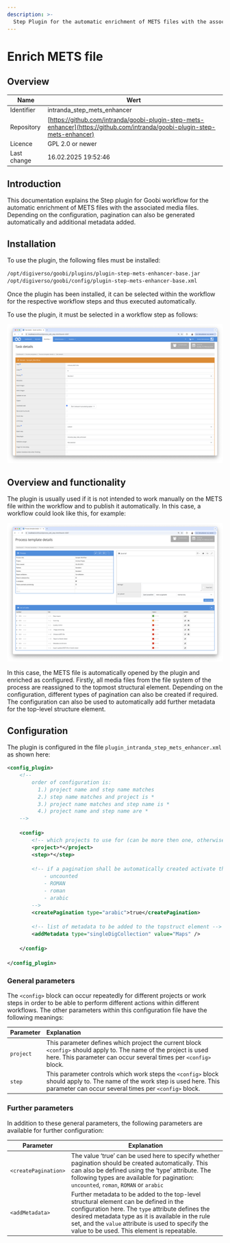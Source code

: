 ```yaml
---
description: >-
  Step Plugin for the automatic enrichment of METS files with the associated media files 
---
```


# Enrich METS file

## Overview

Name                     | Wert
-------------------------|-----------
Identifier               | intranda_step_mets_enhancer
Repository               | [https://github.com/intranda/goobi-plugin-step-mets-enhancer](https://github.com/intranda/goobi-plugin-step-mets-enhancer)
Licence              | GPL 2.0 or newer 
Last change    | 16.02.2025 19:52:46


## Introduction
This documentation explains the Step plugin for Goobi workflow for the automatic enrichment of METS files with the associated media files. Depending on the configuration, pagination can also be generated automatically and additional metadata added.

## Installation
To use the plugin, the following files must be installed:

```bash
/opt/digiverso/goobi/plugins/plugin-step-mets-enhancer-base.jar
/opt/digiverso/goobi/config/plugin-step-mets-enhancer-base.xml
```

Once the plugin has been installed, it can be selected within the workflow for the respective workflow steps and thus executed automatically.

To use the plugin, it must be selected in a workflow step as follows:

![Configuration of the workflow step for using the plugin](images/goobi-plugin-step-mets-enhancer_screen2_en.png)


## Overview and functionality
The plugin is usually used if it is not intended to work manually on the METS file within the workflow and to publish it automatically. In this case, a workflow could look like this, for example:

![Automatic enrichment of the METS file in the workflow before the first export](images/goobi-plugin-step-mets-enhancer_screen1_en.png)

In this case, the METS file is automatically opened by the plugin and enriched as configured. Firstly, all media files from the file system of the process are reassigned to the topmost structural element. Depending on the configuration, different types of pagination can also be created if required. The configuration can also be used to automatically add further metadata for the top-level structure element.

## Configuration
The plugin is configured in the file `plugin_intranda_step_mets_enhancer.xml` as shown here:

```xml
<config_plugin>
	<!--
        order of configuration is:
          1.) project name and step name matches
          2.) step name matches and project is *
          3.) project name matches and step name is *
          4.) project name and step name are *
	-->

	<config>
		<!-- which projects to use for (can be more then one, otherwise use *) -->
		<project>*</project>
		<step>*</step>

		<!-- if a pagination shall be automatically created activate this and use one of these types:
        	- uncounted
        	- ROMAN
        	- roman
        	- arabic
        -->
		<createPagination type="arabic">true</createPagination>

		<!-- list of metadata to be added to the topstruct element -->
		<addMetadata type="singleDigCollection" value="Maps" />

	</config>

</config_plugin>

```

### General parameters 
The `<config>` block can occur repeatedly for different projects or work steps in order to be able to perform different actions within different workflows. The other parameters within this configuration file have the following meanings: 

| Parameter | Explanation | 
| :-------- | :---------- | 
| `project` | This parameter defines which project the current block `<config>` should apply to. The name of the project is used here. This parameter can occur several times per `<config>` block. | 
| `step` | This parameter controls which work steps the `<config>` block should apply to. The name of the work step is used here. This parameter can occur several times per `<config>` block. | 


### Further parameters 
In addition to these general parameters, the following parameters are available for further configuration: 


Parameter               | Explanation
------------------------|------------------------------------
| `<createPagination>`   | The value ‘true’ can be used here to specify whether pagination should be created automatically. This can also be defined using the ‘type’ attribute. The following types are available for pagination: `uncounted`, `roman`, `ROMAN` or `arabic` |
| `<addMetadata>`        | Further metadata to be added to the top-level structural element can be defined in the configuration here. The `type` attribute defines the desired metadata type as it is available in the rule set, and the `value` attribute is used to specify the value to be used. This element is repeatable. |